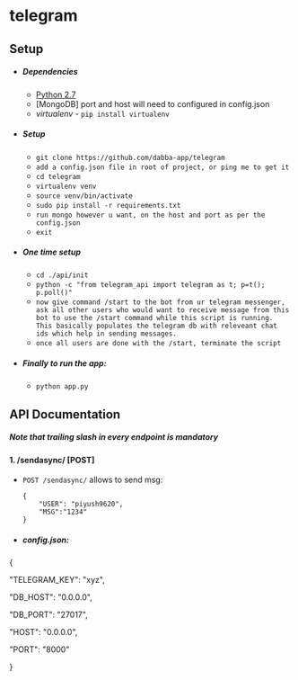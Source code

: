 # telegram

## Setup
* ##### Dependencies
    * [Python 2.7](https://www.python.org/download/releases/2.7/)
    * [MongoDB] port and host will need to configured in config.json
    * *virtualenv* - `pip install virtualenv`
    
* ##### Setup
    * `git clone https://github.com/dabba-app/telegram`
    * `add a config.json file in root of project, or ping me to get it`
    * `cd telegram`
    * `virtualenv venv`
    * `source venv/bin/activate`
    * `sudo pip install -r requirements.txt`
    * `run mongo however u want, on the host and port as per the config.json` 
    * `exit`
* ##### One time setup
    * `cd ./api/init`
    * `python -c "from telegram_api import telegram as t; p=t(); p.poll()"`
    * `now give command /start to the bot from ur telegram messenger, ask all other users who would want to receive message from this bot to use the /start command while this script is running. This basically populates the telegram db with releveant chat ids which help in sending messages.`
    * `once all users are done with the /start, terminate the script`
 
 * ##### Finally to run the app:
    * `python app.py`

## API Documentation

##### **Note that trailing slash in every endpoint is mandatory**

#### 1. /sendasync/ [POST]

* `POST /sendasync/` allows to send msg:
    ```
    { 
        "USER": "piyush9620",
        "MSG":"1234"
    }
    
* ##### config.json:

{

  "TELEGRAM_KEY": "xyz",
  
  "DB_HOST": "0.0.0.0",
  
  "DB_PORT": "27017",
  
  "HOST": "0.0.0.0",
  
  "PORT": "8000"
  
}


